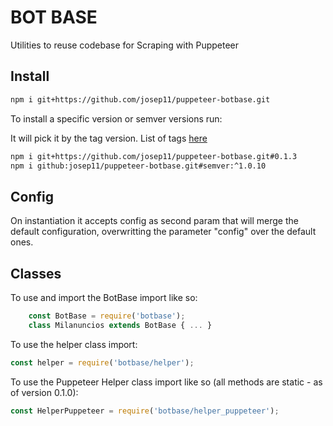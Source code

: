 # BOT BASE

Utilities to reuse codebase for Scraping with Puppeteer

## Install

```bash
npm i git+https://github.com/josep11/puppeteer-botbase.git
```

To install a specific version or semver versions run:

It will pick it by the tag version. List of tags [here](2)

```bash
npm i git+https://github.com/josep11/puppeteer-botbase.git#0.1.3
npm i github:josep11/puppeteer-botbase.git#semver:^1.0.10
```

## Config

On instantiation it accepts config as second param that will merge the default configuration, overwritting the parameter "config" over the default ones.

## Classes

To use and import the BotBase import like so:

```js
    const BotBase = require('botbase');
    class Milanuncios extends BotBase { ... }
```

To use the helper class import:

```js
const helper = require('botbase/helper');
```

To use the Puppeteer Helper class import like so (all methods are static - as of version 0.1.0):

```js
const HelperPuppeteer = require('botbase/helper_puppeteer');
```

[1]: https://github.com/josep11/puppeteer-botbase.git
[2]: https://github.com/josep11/puppeteer-botbase/tags